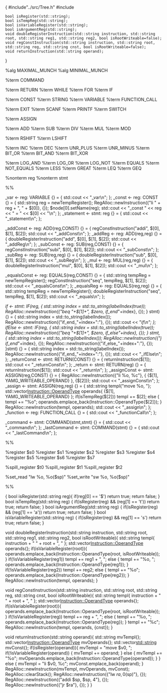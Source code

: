 {
    #include"../src/Tree.h"
    #include<iostream>
    
    bool isRegister(std::string);
    bool isTempReg(std::string);
    bool isVariableRegister(std::string);
    bool isArgumentReg(std::string);
    void doubleRegisterInstruction(std::string instruction, std::string root, std::string reg1, std::string reg2, bool isRootWriteable=false);
    void regConstInstruction(std::string instruction, std::string root, std::string reg, std::string cnst, bool isRootWriteable=false);
    void returnInstruction(std::string operand);
}

%alg MAXIMAL_MUNCH
%alg MINIMAL_MUNCH

%term COMMAND

%term RETURN
%term WHILE
%term FOR
%term IF

%term CONST
%term STRING
%term VARIABLE
%term FUNCTION_CALL

%term EXIT
%term SCANF
%term PRINTF
%term SWITCH

%term ASSIGN

%term ADD
%term SUB
%term DIV
%term MUL
%term MOD

%term RSHIFT
%term LSHIFT

%term INC
%term DEC
%term UNR_PLUS
%term UNR_MINUS
%term BIT_OR
%term BIT_AND
%term BIT_XOR

%term LOG_AND
%term LOG_OR
%term LOG_NOT
%term EQUALS
%term NOT_EQUALS
%term LESS
%term GREAT
%term LEQ
%term GEQ

%nonterm reg
%nonterm stmt

%%

_var <- reg: VARIABLE {} = {
    std::cout << "_var\n";
};
_const <- reg: CONST {} = {
    std::string reg = newTempRegister();
    RegAlloc::newInstruction({"li " + reg + ", " + $[0]}, {}); 
    $node[0].setName(reg);
    std::cout << "_const " << reg << " = " << $[0] << "\n";
};
_statement <- stmt: reg {} = {
    std::cout << "_statement\n";
};

_addConst <- reg: ADD(reg,CONST) {} = {
    regConstInstruction("addi", $[0], $[1], $[2]);
    std::cout << "_addConst\n";
};
_addReg <- reg: ADD(reg,reg) {} = {
    doubleRegisterInstruction("add", $[0], $[1], $[2]);
    std::cout << "_addReg\n";
};
_subConst <- reg: SUB(reg,CONST) {} = {
    regConstInstruction("subi", $[0], $[1], $[2]);
    std::cout << "_subConst\n";
};
_subReg <- reg: SUB(reg,reg) {} = {
    doubleRegisterInstruction("sub", $[0], $[1], $[2]);
    std::cout << "_subReg\n";
};
_mul <- reg: MUL(reg,reg) {} = {
    doubleRegisterInstruction("mul", $[0], $[1], $[2]);
    std::cout << "_mul\n";
};

_equalsConst <- reg: EQUALS(reg,CONST) {} = {
    std::string tempReg = newTempRegister();
    regConstInstruction("seq", tempReg, $[1], $[2]);
    std::cout << "_equalsConst\n";
};
_equalsReg <- reg: EQUALS(reg,reg) {} = {
    std::string tempReg = newTempRegister();
    doubleRegisterInstruction("seq", tempReg, $[1], $[2]);
    std::cout << "_equals\n";
};

_if <- stmt: IF(reg, {
                         std::string index = std::to_string(labelIndex(true));
                         RegAlloc::newInstruction({"beq "+$[1]+", $zero, if_end_"+index}, {});
                     } stmt) {} = {
    std::string index = std::to_string(labelIndex());
    RegAlloc::newInstruction({"if_end_"+index+":"}, {});
    std::cout << "_if\n";
};
_ifElse <- stmt: IF(reg, {
                        std::string index = std::to_string(labelIndex(true));
                        RegAlloc::newInstruction({"beq "+$[1]+", $zero, if_else_"+index}, {});
                    } stmt, {
                        std::string index = std::to_string(labelIndex());
                        RegAlloc::newInstruction({"j if_end_"+index}, {});
                        RegAlloc::newInstruction({"if_else_"+index+":"}, {});
                    }stmt) {} = {
    std::string index = std::to_string(labelIndex());
    RegAlloc::newInstruction({"if_end_"+index+":"}, {});
    std::cout << "_ifElse\n";
};
_returnConst <- stmt: RETURN(CONST) {} = {
    returnInstruction($[1]);
    std::cout << "_returnConst\n";
};
_return <- stmt: RETURN(reg) {} = {
    returnInstruction($[1]);
    std::cout << "_return\n";
};
_assignConst <- stmt: ASSIGN(reg,CONST) {} = {
    RegAlloc::newInstruction({"li %o, %c"}, { {$[1], YAMG_WRITEABLE_OPERAND} }, {$[2]});
    std::cout << "_assignConst\n";
};
_assign <- stmt: ASSIGN(reg,reg) {} = {
    std::string templ{"move %o, "};
    std::vector<Instruction::OperandType> operands{ {$[1], YAMG_WRITEABLE_OPERAND} };
    if(isTempReg($[2])) templ += $[2];
    else {
        templ += "%o";
        operands.emplace_back(Instruction::OperandType{$[2]});
    }
    RegAlloc::newInstruction(templ, operands);
    std::cout << "_assign\n";
};
_function <- reg: FUNCTION_CALL {} = {
    std::cout << "_functionCall\n";
};

_command <- stmt: COMMAND(stmt,stmt) {} = {
    std::cout << "_command\n";
};
_lastCommand <- stmt: COMMAND(stmt) {} = {
    std::cout << "_lastCommand\n";
};

%%

%register $s0
%register $s1
%register $s2
%register $s3
%register $s4
%register $s5
%register $s6
%register $s7

%spill_register $t0
%spill_register $t1
%spill_register $t2

%set_read "lw %o, %o($sp)"
%set_write "sw %o, %o($sp)"

%%

{
bool isRegister(std::string reg){
    if(reg[0] == '$') return true;
    return false;
}
bool isTempReg(std::string reg) {
    if(isRegister(reg) && (reg[1] == 't')) return true;
    return false;
}
bool isArgumentReg(std::string reg) {
    if(isRegister(reg) && (reg[1] == 'a')) return true;
    return false;
}
bool isVariableRegister(std::string reg) {
    if(isRegister(reg) && reg[1] == 's') return true;
    return false;
}

void doubleRegisterInstruction(std::string instruction, std::string root, std::string reg1, std::string reg2, bool isRootWriteable){
    std::string templ{ instruction + " " + root + ", " };
    std::vector<Instruction::OperandType> operands{};
    if(isVariableRegister(root)){
        operands.emplace_back(Instruction::OperandType{root, isRootWriteable});
    }
    if(!isVariableRegister(reg1)) templ += reg1 + ", ";
    else {
        templ += "%o, ";
        operands.emplace_back(Instruction::OperandType{reg1});
    }
    if(!isVariableRegister(reg2)) templ += reg2;
    else {
        templ += "%o";
        operands.emplace_back(Instruction::OperandType{reg2});
    }
    RegAlloc::newInstruction(templ, operands);
}

void regConstInstruction(std::string instruction, std::string root, std::string reg, std::string cnst, bool isRootWriteable){
    std::string templ{ instruction + " " + root + ", " };
    std::vector<Instruction::OperandType> operands{};
    if(isVariableRegister(root)){
        operands.emplace_back(Instruction::OperandType{root, isRootWriteable});
    }
    if(!isVariableRegister(reg)) templ += reg + ", ";
    else {
        templ += "%o, ";
        operands.emplace_back(Instruction::OperandType{reg});
    }
    templ += "%c";
    RegAlloc::newInstruction(templ, operands, {cnst});
}

void returnInstruction(std::string operand){
    std::string mvTempl{};
    std::vector<Instruction::OperandType> mvOperands{};
    std::vector<std::string> mvConst{};
    if(isRegister(operand)){
        mvTempl = "move $v0, ";
        if(!isVariableRegister(operand)) {
            mvTempl += operand;
        } else {
            mvTempl += "%o";
            mvOperands.emplace_back(Instruction::OperandType{operand});
        }
    } else {
        mvTempl = "li $v0, %c";
        mvConst.emplace_back(operand);
    }
    RegAlloc::newInstruction(mvTempl, mvOperands, mvConst);
    RegAlloc::clearStack();
    RegAlloc::newInstruction({"lw $ra, 0($sp)"}, {});
    RegAlloc::newInstruction({"addi $sp, $sp, 4"}, {});
    RegAlloc::newInstruction({"jr $ra"}, {});
}
}
